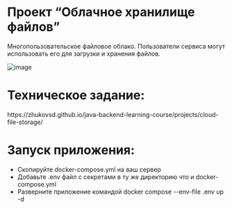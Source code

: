 <h1>Проект “Облачное хранилище файлов”</h1>

Многопользовательское файловое облако. 
Пользователи сервиса могут использовать его для загрузки и хранения файлов. 

![image](https://github.com/user-attachments/assets/fae4b127-ac0b-42aa-89a9-3f2667a4e23e)


<h1>Техническое задание:</h1>
https://zhukovsd.github.io/java-backend-learning-course/projects/cloud-file-storage/


<h1>Запуск приложения:</h1>
<ul>
 <li>Скопируйте docker-compose.yml на ваш сервер</li>
 <li>Добавьте .env файл с секретами в ту же директорию что и docker-compose.yml</li>
 <li>Разверните приложение командой docker compose --env-file .env up -d </li>
</ul>
